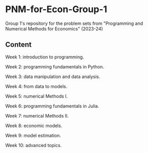 # PNM-for-Econ-Group-1
Group 1's repository for the problem sets from "Programming and Numerical Methods for Economics" (2023-24)

## Content
Week 1: introduction to programming.

Week 2: programming fundamentals in Python.

Week 3: data manipulation and data analysis.

Week 4: from data to models.

Week 5: numerical Methods I.

Week 6: programming fundamentals in Julia.

Week 7: numerical Methods II.

Week 8: economic models.

Week 9: model estimation.

Week 10: advanced topics.
